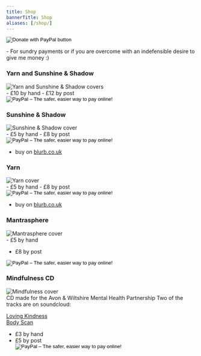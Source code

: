 ```yaml
---
title: Shop
bannerTitle: Shop
aliases: [/shop/]
---
```


<div class="shop-item">
<div class="graphic">
<form action="https://www.paypal.com/cgi-bin/webscr" method="post" target="_top">
<input type="hidden" name="cmd" value="_s-xclick" />
<input type="hidden" name="hosted_button_id" value="PXMH9L6D4LUJN" />
<input type="image" src="https://www.paypalobjects.com/en_US/GB/i/btn/btn_donateCC_LG.gif" border="0" name="submit" title="PayPal - The safer, easier way to pay online!" alt="Donate with PayPal button" />
</form>
</div>

<div class="info">
- For sundry payments or if you are overcome with an indefensible desire to give me money :)
</div>
</div>

<div class="shop-item">
<h3>Yarn and Sunshine & Shadow</h3>

<div class="graphic">
<img src="/images/shop/y-sas.png" alt="Yarn and Sunshine & Shadow covers" style="border: none;" />
</div>

<div class="info">
- &pound;10 by hand
- &pound;12 by post 

<form action="https://www.paypal.com/cgi-bin/webscr" method="post" target="_top">
<input type="hidden" name="cmd" value="_s-xclick">
<input type="hidden" name="hosted_button_id" value="KD2JLZCZPB5JN">
<input type="image" src="https://www.paypalobjects.com/en_GB/i/btn/btn_buynow_SM.gif" border="0" name="submit" alt="PayPal – The safer, easier way to pay online!">
</form>
</div>
</div>

<div class="shop-item">
<h3>Sunshine & Shadow</h3>
<div class="graphic">
<img src="/images/shop/sunshad-cover.jpg" alt="Sunshine & Shadow cover" style="border: none;" />
</div>

<div class="info">
- &pound;5 by hand
- &pound;8 by post 
    <form action="https://www.paypal.com/cgi-bin/webscr" method="post" target="_top">
    <input type="hidden" name="cmd" value="_s-xclick">
    <input type="hidden" name="hosted_button_id" value="7QV7W7X7EL9RJ">
    <input type="image" src="https://www.paypalobjects.com/en_GB/i/btn/btn_buynow_SM.gif" border="0" name="submit" alt="PayPal – The safer, easier way to pay online!">
    </form>

- buy on [blurb.co.uk](https://www.blurb.co.uk/b/10258007-sunshine-and-shadow)
</div>
</div>

<div class="shop-item">
<h3>Yarn</h3>

<div class="graphic">
<img src="/images/shop/yarn-cover.jpg"  alt="Yarn cover" style="border: none;" />
</div>

<div class="info">
- &pound;5 by hand
- &pound;8 by post 
    <form action="https://www.paypal.com/cgi-bin/webscr" method="post" target="_top">
    <input type="hidden" name="cmd" value="_s-xclick">
    <input type="hidden" name="hosted_button_id" value="LXC8HCD5FJR5A">
    <input type="image" src="https://www.paypalobjects.com/en_GB/i/btn/btn_buynow_SM.gif" border="0" name="submit" alt="PayPal – The safer, easier way to pay online!">
    </form>

- buy on [blurb.co.uk](https://www.blurb.co.uk/b/10210368-yarn)
</div>
</div>

<div class="shop-item">
<h3>Mantrasphere</h3>
<div class="graphic">
<img src="/images/shop/mantrasphere.gif" alt="Mantrasphere cover" style="border: none;" />
</div>

<div class="info">
- &pound;5 by hand

- &pound;8 by post
<form action="https://www.paypal.com/cgi-bin/webscr" method="post" target="_top">
<input type="hidden" name="cmd" value="_s-xclick">
<input type="hidden" name="hosted_button_id" value="89NJ993PW445W">
<input type="image" src="https://www.paypalobjects.com/en_GB/i/btn/btn_buynow_SM.gif" border="0" name="submit" alt="PayPal – The safer, easier way to pay online!">
</form>
</div>
</div>

<div class="shop-item">
<h3>Mindfulness CD</h3>

<div class="graphic">
<img src="/images/shop/mindfulness-cd.gif" alt="Mindfulness cover" style="border: none;" />
</div>

<div class="info">
CD made for the Avon & Wiltshire Mental Health Partnership  
Two of the tracks are on soundcloud:  

<a href="https://soundcloud.com/mantrasphere/lovingkindness">Loving Kindness</a><br />
<a href="https://soundcloud.com/mantrasphere/bodyscan)">Body Scan</a>

- &pound;3 by hand  
- &pound;5 by post
    <form action="https://www.paypal.com/cgi-bin/webscr" method="post" target="_top">
    <input type="hidden" name="cmd" value="_s-xclick">
    <input type="hidden" name="hosted_button_id" value="UGMP8AX2XG2SQ">
    <input type="image" src="https://www.paypalobjects.com/en_GB/i/btn/btn_buynow_SM.gif" border="0" name="submit" alt="PayPal – The safer, easier way to pay online!">
    </form>
</div>
</div>
